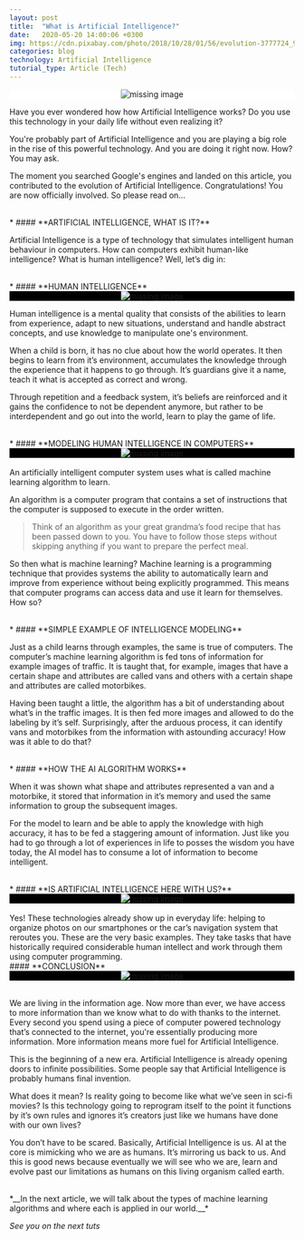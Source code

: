 ```yaml
---
layout: post
title:  "What is Artificial Intelligence?"
date:   2020-05-20 14:00:06 +0300
img: https://cdn.pixabay.com/photo/2018/10/28/01/56/evolution-3777724_960_720.jpg
categories: blog
technology: Artificial Intelligence
tutorial_type: Article (Tech)
---
```






   <div align="center" style="background-color:#fff"> 
     <img srcset="
  https://drive.google.com/uc?id=1w_FTmQoORi08yzHfTiJMRl0XjO_N3mCO 1x,
  https://drive.google.com/uc?id=1w_FTmQoORi08yzHfTiJMRl0XjO_N3mCO 3x
" alt="missing image">
   </div> 


Have you ever wondered how how Artificial Intelligence works? Do you use this technology in your daily life without even realizing it?

You're probably part of Artificial Intelligence and you are playing a big role in the rise of this powerful technology. And you are doing it right now. How? You may ask.

The moment you searched Google's engines and landed on this article, you contributed to the evolution of Artificial Intelligence. Congratulations! You are now officially involved. So please read on...

 <br>
* #### **ARTIFICIAL INTELLIGENCE, WHAT IS IT?**

Artificial Intelligence is a type of technology that simulates intelligent human behaviour in computers.
How can computers exhibit human-like intelligence? What is human intelligence? Well, let’s dig in:

 <br>
* #### **HUMAN INTELLIGENCE**

  <div align="center" style="background-color:#000"> 
     <img srcset="
  https://drive.google.com/uc?id=11qlBDv2pEcKNXGudIAPRFecrTj0UzHeP 1x,
  https://drive.google.com/uc?id=11qlBDv2pEcKNXGudIAPRFecrTj0UzHeP 3.5x
" alt="missing image">
   </div>



Human intelligence is a mental quality that consists of the abilities to learn from experience, adapt to new situations, understand and handle abstract concepts, and use knowledge to manipulate one's environment.

When a child is born, it has no clue about how the world operates. It then begins to learn from it’s environment, accumulates the knowledge through the experience that it happens to go through. It’s guardians give it a name, teach it what is accepted as correct and wrong.

Through repetition and a feedback system, it’s beliefs are reinforced and it gains the confidence to not be dependent anymore, but rather to be interdependent and go out into the world, learn to play the game of life.

 <br>
 * #### **MODELING HUMAN INTELLIGENCE IN COMPUTERS**

<div align="center" style="background-color:#000"> 
     <img srcset="
  https://drive.google.com/uc?id=1xnrq1wO3PFcQ8d0huDGP7Dtwj6gsMW-A 1x,
  https://drive.google.com/uc?id=1xnrq1wO3PFcQ8d0huDGP7Dtwj6gsMW-A 3x
" alt="missing image">
   </div>
 
<br>
An artificially intelligent computer system uses what is called machine learning algorithm to learn.

An algorithm is a computer program that contains a set of instructions that the computer is supposed to execute in the order written. 

>Think of  an algorithm as your great grandma’s food recipe that has been passed down to you. You have to follow those steps without skipping anything if you want to prepare the perfect meal.

So then what is machine learning?
Machine learning is a programming technique that provides systems the ability to automatically learn and improve from experience without being explicitly programmed. This means that computer programs can access data and use it learn for themselves. How so?

 <br>
 * #### **SIMPLE EXAMPLE OF INTELLIGENCE MODELING**

Just as a child learns through examples, the same is true of computers. The computer’s machine learning algorithm is fed tons of information for example images of traffic. It is taught that, for example, images that have a certain shape and attributes are called vans and others with a certain shape and attributes are called motorbikes. 

Having been taught a little, the algorithm has a bit of understanding about what’s in the traffic images. It is then fed more images and allowed to do the labeling by it’s self. Surprisingly, after the arduous process, it can identify vans and motorbikes from the information with astounding accuracy!
How was it able to do that?

 <br>
* #### **HOW THE AI ALGORITHM WORKS**

When it was shown what shape and attributes represented a van and a motorbike, it stored that information in it’s memory and used the same information to group the subsequent images.

For the model to learn and be able to apply the knowledge with high accuracy, it has to be fed a staggering amount of information. Just like you had to go through a lot of experiences in life to posses the wisdom you have today, the AI model has to consume a lot of information to become intelligent.
 
 <br>
* #### **IS ARTIFICIAL INTELLIGENCE HERE WITH US?**

   <div align="center" style="background-color:#000"> 
     <img srcset="
  https://drive.google.com/uc?id=1JxkR1_WSa3bItDkTRdrtlKy4-3l0Cj2B 1x,
  https://drive.google.com/uc?id=1JxkR1_WSa3bItDkTRdrtlKy4-3l0Cj2B 3.5x
" alt="missing image">
   </div> 

 <br>
Yes! These technologies already show up in everyday life: helping to organize photos on our smartphones or the car’s navigation system that reroutes you. These are the very basic examples. They take tasks that have historically required considerable human intellect and work through them using computer programming.


 <br>
#### **CONCLUSION**

<div align="center" style="background-color:#000"> 
     <img srcset="
  https://drive.google.com/uc?id=1IDT0i-N733fQXNLL2gs0YmqYxJHjT8Su 1x,
  https://drive.google.com/uc?id=1IDT0i-N733fQXNLL2gs0YmqYxJHjT8Su 3.5x
" alt="missing image">
   </div>
<br>


We are living in the information age. Now more than ever, we have access to more information than we know what to do with thanks to the internet. Every second you spend using a piece of computer powered technology that’s connected to the internet, you're essentially producing more information. More information means more fuel for Artificial Intelligence.

This is the beginning of a new era. Artificial Intelligence is already opening doors to infinite possibilities. Some people say that Artificial Intelligence is probably humans final invention. 

What does it mean? Is reality going to become like what we’ve seen in sci-fi movies? 
Is this technology going to reprogram itself to the point it functions by it’s own rules and ignores it’s creators just like we humans have done with our own lives?

You don’t have to be scared. Basically, Artificial Intelligence is us. AI at the core is mimicking who we are as humans. It’s mirroring us back to us. And this is good news because eventually we will see who we are, learn and evolve past our limitations as humans on this living organism called earth.

<br>
*__In the next article, we will talk about the types of machine learning algorithms and where each is applied in our world.__*

*See you on the next tuts*


